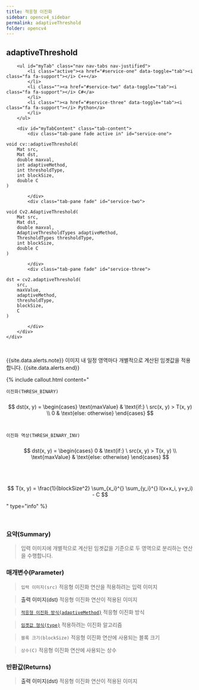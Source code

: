 ```yaml
---
title: 적응형 이진화
sidebar: opencv4_sidebar
permalink: adaptiveThreshold
folder: opencv4
---
```


<div class="row">
    <div class="col-lg-12">
        <h2 class="page-header">adaptiveThreshold</h2>
    </div>
    <div class="col-lg-12">

        <ul id="myTab" class="nav nav-tabs nav-justified">
            <li class="active"><a href="#service-one" data-toggle="tab"><i class="fa fa-support"></i> C++</a>
            </li>
            <li class=""><a href="#service-two" data-toggle="tab"><i class="fa fa-support"></i> C#</a>
            </li>
            <li class=""><a href="#service-three" data-toggle="tab"><i class="fa fa-support"></i> Python</a>
            </li>
        </ul>

        <div id="myTabContent" class="tab-content">
            <div class="tab-pane fade active in" id="service-one">
<pre class="prettyprint"><code class="language-cpp">void cv::adaptiveThreshold(
    Mat src,
    Mat dst,
    double maxval,
    int adaptiveMethod,
    int thresholdType,
    int blockSize,
    double C
)</code></pre>
            </div>
            <div class="tab-pane fade" id="service-two">
<pre class="prettyprint"><code class="language-cs">void Cv2.AdaptiveThreshold(
    Mat src,
    Mat dst,
    double maxval,
    AdaptiveThresholdTypes adaptiveMethod,
    ThresholdTypes thresholdType,
    int blockSize,
    double C
)</code></pre>
            </div>
            <div class="tab-pane fade" id="service-three">
<pre class="prettyprint"><code class="language-py">dst = cv2.adaptiveThreshold(
    src,
    maxValue,
    adaptiveMethod,
    thresholdType,
    blockSize,
    C
)</code></pre>
            </div>
        </div>
    </div>
</div>

<br>

{{site.data.alerts.note}}
이미지 내 일정 영역마다 개별적으로 계산된 임곗값을 적용합니다.
{{site.data.alerts.end}}

{% include callout.html content="

`이진화(THRESH_BINARY)`
<br><br>
$$ dst(x, y) = \begin{cases} \text{maxValue} & \text{if:} \ src(x, y) > T(x, y) \\ 0 & \text{else: otherwise} \end{cases} $$
<br><br>
`이진화 역상(THRESH_BINARY_INV)`
<br><br>
$$ dst(x, y) = \begin{cases} 0 & \text{if:} \ src(x, y) > T(x, y) \\ \text{maxValue} & \text{else: otherwise} \end{cases} $$ 
<br><br><br>
$$ T(x, y) = \frac{1}{blockSize^2} \sum_{x_i}^{} \sum_{y_i}^{} I(x+x_i, y+y_i) - C $$

" type="info" %}

<br>

### 요약(Summary)

> 입력 이미지에 개별적으로 계산된 임곗값을 기준으로 두 영역으로 분리하는 연산을 수행합니다.

### 매개변수(Parameter)

> `입력 이미지(src)` 적응형 이진화 연산을 적용하려는 입력 이미지

> <a data-toggle="tooltip" data-original-title="{{site.data.glossary.only_C_CS}}">출력 이미지(dst)</a> 적응형 이진화 연산이 적용된 이미지

> [`적응형 이진화 방식(adaptiveMethod)`](AdaptiveThresholdTypes) 적응형 이진화 방식

> [`임곗값 형식(type)`](ThresholdTypes) 적용하려는 이진화 알고리즘

> `블록 크기(blockSize)` 적응형 이진화 연산에 사용되는 블록 크기

> `상수(C)` 적응형 이진화 연산에 사용되는 상수

### 반환값(Returns)

> <a data-toggle="tooltip" data-original-title="{{site.data.glossary.only_Python}}">출력 이미지(dst)</a> 적응형 이진화 연산이 적용된 이미지